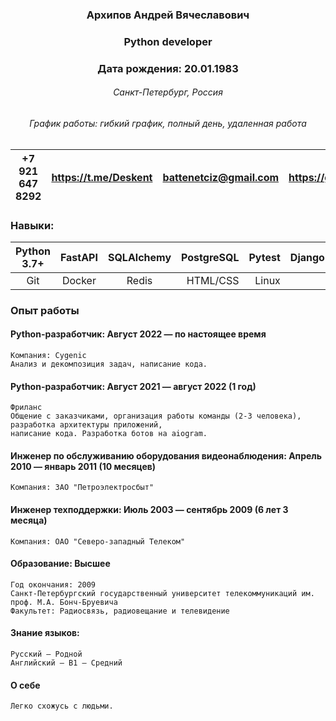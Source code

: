### <center> Архипов Андрей Вячеславович
### <center> Python developer</center>
### <center> Дата рождения: 20.01.1983</center>
###### <center>Санкт-Петербург, Россия</center>
###### <center>График работы: гибкий график, полный день, удаленная работа</center>

|                              <center>+7 921 647 8292 | <center><https://t.me/Deskent> | <center>[battenetciz@gmail.com](battenetciz@gmail.com) | <center><https://github.com/Deskent> |
|-----------------------------------------------------:|-----------------------------------------:|----------------------------------:|------------------------------------------------------------------|

### Навыки:
|                                          Python 3.7+ | FastAPI  | SQLAlchemy | PostgreSQL |  Pytest |  Django | Flask |
|                                        ------------- |:--------:|-----------:|-----------:|--------:|--------:|------:|
|                                          <center>Git | Docker   |    <center>Redis   | HTML/CSS   | Linux   |
### Опыт работы
#### Python-разработчик: Август 2022 — по настоящее время
    Компания: Cygenic
    Анализ и декомпозиция задач, написание кода.
#### Python-разработчик: Август 2021 — август 2022 (1 год)
    Фриланс
    Общение с заказчиками, организация работы команды (2-3 человека), разработка архитектуры приложений,
    написание кода. Разработка ботов на aiogram.
#### Инженер по обслуживанию оборудования видеонаблюдения: Апрель 2010 — январь 2011 (10 месяцев)
    Компания: ЗАО "Петроэлектросбыт"
#### Инженер техподдержки: Июль 2003 — сентябрь 2009 (6 лет 3 месяца)
    Компания: ОАО "Северо-западный Телеком"
####  Образование: Высшее
    Год окончания: 2009
    Санкт-Петербургский государственный университет телекоммуникаций им. проф. М.А. Бонч-Бруевича
    Факультет: Радиосвязь, радиовещание и телевидение
#### Знание языков:
    Русский — Родной
    Английский — B1 — Средний
#### О себе 
    Легко схожусь с людьми.

